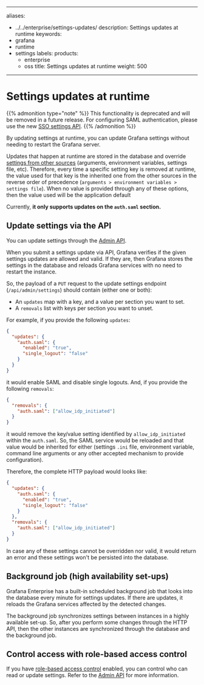-----

aliases:

- ../../enterprise/settings-updates/
  description: Settings updates at runtime
  keywords:
- grafana
- runtime
- settings
  labels:
  products:
  - enterprise
  - oss
    title: Settings updates at runtime
    weight: 500

-----

# Settings updates at runtime

{{% admonition type="note" %}}
This functionality is deprecated and will be removed in a future release. For configuring SAML authentication, please use the new [SSO settings API](../../../developers/http_api/sso-settings/).
{{% /admonition %}}

By updating settings at runtime, you can update Grafana settings without needing to restart the Grafana server.

Updates that happen at runtime are stored in the database and override
[settings from other sources](../)
(arguments, environment variables, settings file, etc). Therefore, every time a specific setting key is removed at runtime,
the value used for that key is the inherited one from the other sources in the reverse order of precedence
(`arguments > environment variables > settings file`). When no value is provided through any of these options, then the value used will be the application default

Currently, **it only supports updates on the `auth.saml` section.**

## Update settings via the API

You can update settings through the [Admin API](../../../developers/http_api/admin/#update-settings).

When you submit a settings update via API, Grafana verifies if the given settings updates are allowed and valid. If they are, then Grafana stores the settings in the database and reloads
Grafana services with no need to restart the instance.

So, the payload of a `PUT` request to the update settings endpoint (`/api/admin/settings`)
should contain (either one or both):

- An `updates` map with a key, and a value per section you want to set.
- A `removals` list with keys per section you want to unset.

For example, if you provide the following `updates`:

``` json
{
  "updates": {
    "auth.saml": {
      "enabled": "true",
      "single_logout": "false"
    }
  }
}
```

it would enable SAML and disable single logouts. And, if you provide the following `removals`:

``` json
{
  "removals": {
    "auth.saml": ["allow_idp_initiated"]
  }
}
```

it would remove the key/value setting identified by `allow_idp_initiated` within the `auth.saml`.
So, the SAML service would be reloaded and that value would be inherited for either (settings `.ini` file,
environment variable, command line arguments or any other accepted mechanism to provide configuration).

Therefore, the complete HTTP payload would looks like:

``` json
{
  "updates": {
    "auth.saml": {
      "enabled": "true",
      "single_logout": "false"
    }
  },
  "removals": {
    "auth.saml": ["allow_idp_initiated"]
  }
}
```

In case any of these settings cannot be overridden nor valid, it would return an error and these settings
won't be persisted into the database.

## Background job (high availability set-ups)

Grafana Enterprise has a built-in scheduled background job that looks into the database every minute for
settings updates. If there are updates, it reloads the Grafana services affected by the detected changes.

The background job synchronizes settings between instances in a highly available set-up. So, after you perform some changes through the
HTTP API, then the other instances are synchronized through the database and the background job.

## Control access with role-based access control

If you have [role-based access control](../../../administration/roles-and-permissions/access-control/) enabled, you can control who can read or update settings.
Refer to the [Admin API](../../../developers/http_api/admin/#update-settings) for more information.
